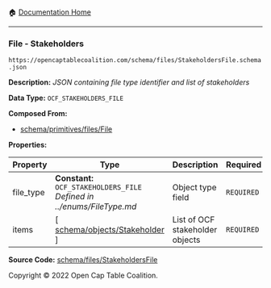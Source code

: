 :house: [Documentation Home](../../../README.md)

---

### File - Stakeholders

`https://opencaptablecoalition.com/schema/files/StakeholdersFile.schema.json`

**Description:** _JSON containing file type identifier and list of stakeholders_

**Data Type:** `OCF_STAKEHOLDERS_FILE`

**Composed From:**

- [schema/primitives/files/File](../../../docs/markdown/schema/primitives/files/File.md)

**Properties:**

| Property  | Type                                                                                           | Description                     | Required   |
| --------- | ---------------------------------------------------------------------------------------------- | ------------------------------- | ---------- |
| file_type | **Constant:** `OCF_STAKEHOLDERS_FILE`</br>_Defined in ../enums/FileType.md_                    | Object type field               | `REQUIRED` |
| items     | [ [schema/objects/Stakeholder](../OCF-Docs-Test/docs/markdown/schema/objects/Stakeholder.md) ] | List of OCF stakeholder objects | `REQUIRED` |

**Source Code:** [schema/files/StakeholdersFile](../../../../../../../../schema/files/StakeholdersFile.schema.json)

Copyright © 2022 Open Cap Table Coalition.
